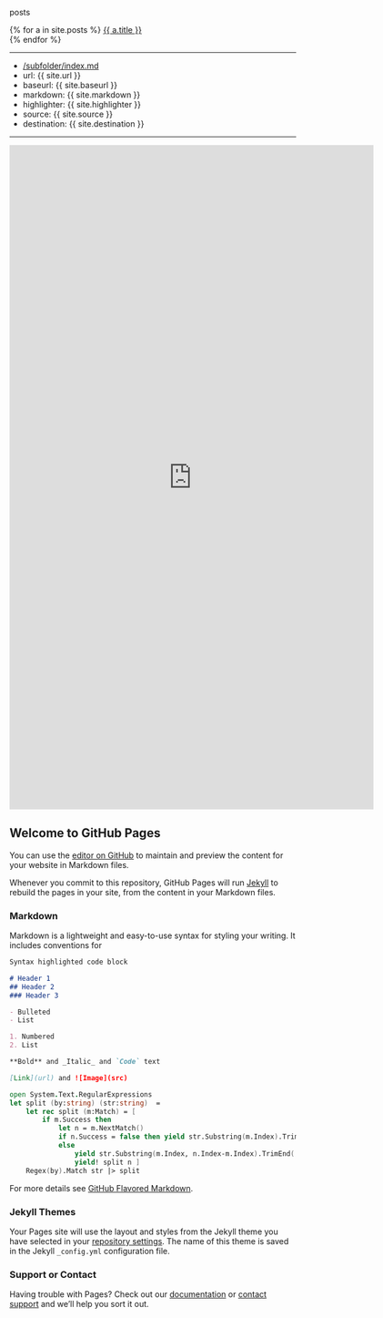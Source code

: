 
posts
<br/>
<div>
  {% for a in site.posts %}
      <a href='{{site.baseurl}}/{{ a.url }}'>{{ a.title }}</a>
      <br/>
  {% endfor %}
</div>



<hr/>

- [/subfolder/index.md](/subfolder/index.md)
- url: {{ site.url }}
- baseurl:  {{ site.baseurl }}
- markdown: {{ site.markdown }}
- highlighter: {{ site.highlighter }}
- source: {{ site.source }}
- destination:  {{ site.destination }}         

<hr/>


<iframe src="https://docs.google.com/forms/d/e/1FAIpQLSdNZCQGydEXuoUnpyIWxsFQtD-Z5ftOzVaTD90Gv-WbkmqIyg/viewform?embedded=true" width="640" height="1167" frameborder="0" marginheight="0" marginwidth="0">Загрузка...</iframe>


## Welcome to GitHub Pages

You can use the [editor on GitHub](https://github.com/diyvarg/site/edit/master/README.md) to maintain and preview the content for your website in Markdown files.

Whenever you commit to this repository, GitHub Pages will run [Jekyll](https://jekyllrb.com/) to rebuild the pages in your site, from the content in your Markdown files.

### Markdown

Markdown is a lightweight and easy-to-use syntax for styling your writing. It includes conventions for

```markdown
Syntax highlighted code block

# Header 1
## Header 2
### Header 3

- Bulleted
- List

1. Numbered
2. List

**Bold** and _Italic_ and `Code` text

[Link](url) and ![Image](src)
```
  
``` fsharp
open System.Text.RegularExpressions
let split (by:string) (str:string)  = 
    let rec split (m:Match) = [
        if m.Success then
            let n = m.NextMatch()
            if n.Success = false then yield str.Substring(m.Index).TrimEnd(' ')
            else 
                yield str.Substring(m.Index, n.Index-m.Index).TrimEnd(' ')
                yield! split n ]
    Regex(by).Match str |> split
```

For more details see [GitHub Flavored Markdown](https://guides.github.com/features/mastering-markdown/).

### Jekyll Themes

Your Pages site will use the layout and styles from the Jekyll theme you have selected in your [repository settings](https://github.com/diyvarg/site/settings). The name of this theme is saved in the Jekyll `_config.yml` configuration file.

### Support or Contact

Having trouble with Pages? Check out our [documentation](https://help.github.com/categories/github-pages-basics/) or [contact support](https://github.com/contact) and we’ll help you sort it out.

